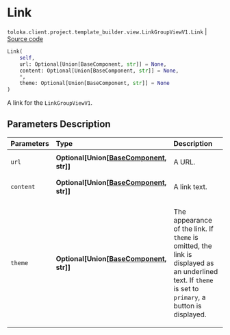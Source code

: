 # Link
`toloka.client.project.template_builder.view.LinkGroupViewV1.Link` | [Source code](https://github.com/Toloka/toloka-kit/blob/v1.2.2/src/client/project/template_builder/view.py#L343)

```python
Link(
    self,
    url: Optional[Union[BaseComponent, str]] = None,
    content: Optional[Union[BaseComponent, str]] = None,
    *,
    theme: Optional[Union[BaseComponent, str]] = None
)
```

A link for the `LinkGroupViewV1`.

## Parameters Description

| Parameters | Type | Description |
| :----------| :----| :-----------|
`url`|**Optional\[Union\[[BaseComponent](toloka.client.project.template_builder.base.BaseComponent.md), str\]\]**|<p>A URL.</p>
`content`|**Optional\[Union\[[BaseComponent](toloka.client.project.template_builder.base.BaseComponent.md), str\]\]**|<p>A link text.</p>
`theme`|**Optional\[Union\[[BaseComponent](toloka.client.project.template_builder.base.BaseComponent.md), str\]\]**|<p>The appearance of the link. If `theme` is omitted, the link is displayed as an underlined text. If `theme` is set to `primary`, a button is displayed.</p>
